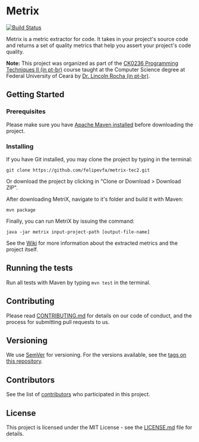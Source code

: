 # Metrix

[![Build Status](https://travis-ci.org/felipevfa/metrix-tec2.svg?branch=development)](https://travis-ci.org/felipevfa/metrix-tec2)

Metrix is a metric extractor for code. It takes in your project's source code and returns a set of quality metrics that help you assert your project's code quality.

**Note:** This project was organized as part of the [CK0236 Programming Techniques II (in pt-br)](http://cc.ufc.br/curso/matriz-curricular/?cod=CK0236) course taught at the Computer Science degree at Federal University of Ceará by [Dr. Lincoln Rocha (in pt-br)](http://cc.ufc.br/curso/corpo-docente/lincoln). 

## Getting Started

### Prerequisites

Please make sure you have [Apache Maven installed](https://maven.apache.org/install.html) before downloading the project.

### Installing

If you have Git installed, you may clone the project by typing in the terminal:

```git clone https://github.com/felipevfa/metrix-tec2.git```

Or download the project by clicking in "Clone or Download > Download ZIP".


After downloading MetriX, navigate to it's folder and build it with Maven:

```mvn package```

Finally, you can run MetriX by issuing the command:

```java -jar metrix input-project-path [output-file-name]```


See the [Wiki](https://github.com/felipevfa/metrix-tec2/wiki) for more information about the extracted metrics and the project itself.

## Running the tests

Run all tests with Maven by typing ```mvn test``` in the terminal.


## Contributing

Please read [CONTRIBUTING.md](CONTRIBUTING.md) for details on our code of conduct, and the process for submitting pull requests to us.

## Versioning

We use [SemVer](http://semver.org/) for versioning. For the versions available, see the [tags on this repository](https://github.com/felipevfa/metrix-tec2/tags). 

## Contributors

See the list of [contributors](https://github.com/felipevfa/metrix-tec2/contributors) who participated in this project.

## License

This project is licensed under the MIT License - see the [LICENSE.md](LICENSE.md) file for details.
